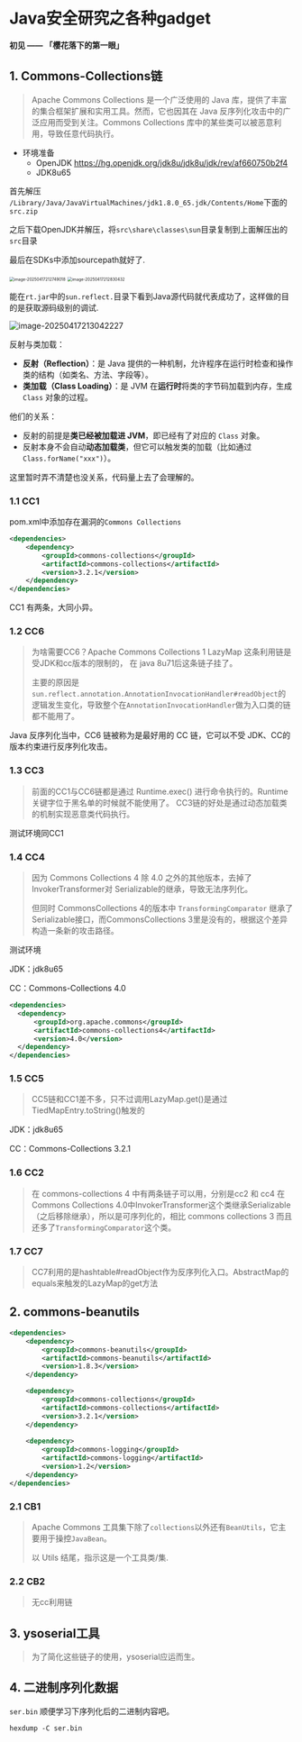 # Java安全研究之各种gadget

**初见 —— 「樱花落下的第一眼」**

## 1. Commons-Collections链

> Apache Commons Collections 是一个广泛使用的 Java 库，提供了丰富的集合框架扩展和实用工具。然而，它也因其在 Java 反序列化攻击中的广泛应用而受到关注。Commons Collections 库中的某些类可以被恶意利用，导致任意代码执行。

* 环境准备
  * OpenJDK https://hg.openjdk.org/jdk8u/jdk8u/jdk/rev/af660750b2f4
  * JDK8u65

首先解压 `/Library/Java/JavaVirtualMachines/jdk1.8.0_65.jdk/Contents/Home`下面的`src.zip` 

之后下载OpenJDK并解压，将`src\share\classes\sun`目录复制到上面解压出的`src`目录

最后在SDKs中添加sourcepath就好了.

<img src="https://cdn.jsdelivr.net/gh/Rain1er/images@main/img/image-20250417212749018.png" alt="image-20250417212749018" style="zoom:50%;" />

<img src="https://cdn.jsdelivr.net/gh/Rain1er/images@main/img/image-20250417212830432.png" alt="image-20250417212830432" style="zoom:50%;" />

能在`rt.jar`中的`sun.reflect.`目录下看到Java源代码就代表成功了，这样做的目的是获取源码级别的调试.

![image-20250417213042227](https://cdn.jsdelivr.net/gh/Rain1er/images@main/img/image-20250417213042227.png)

 反射与类加载：

- **反射（Reflection）**：是 Java 提供的一种机制，允许程序在运行时检查和操作类的结构（如类名、方法、字段等）。
- **类加载（Class Loading）**：是 JVM 在**运行时**将类的字节码加载到内存，生成 `Class` 对象的过程。

他们的关系：

- 反射的前提是**类已经被加载进 JVM**，即已经有了对应的 `Class` 对象。
- 反射本身不会自动**动态加载类**，但它可以触发类的加载（比如通过 `Class.forName("xxx")`）。

这里暂时弄不清楚也没关系，代码量上去了会理解的。

### 1.1 CC1

pom.xml中添加存在漏洞的`Commons Collections`

```xml
<dependencies>
    <dependency>
        <groupId>commons-collections</groupId>
        <artifactId>commons-collections</artifactId>
        <version>3.2.1</version>
    </dependency>
</dependencies>
```

CC1 有两条，大同小异。



### 1.2 CC6

> 为啥需要CC6？Apache Commons Collections 1  LazyMap 这条利用链是受JDK和cc版本的限制的， 在 java 8u71后这条链子挂了。
>
> 主要的原因是 `sun.reflect.annotation.AnnotationInvocationHandler#readObject`的逻辑发生变化，导致整个在`AnnotationInvocationHandler`做为入口类的链都不能用了。

Java 反序列化当中，CC6 链被称为是最好用的 CC 链，它可以不受 JDK、CC的版本约束进行反序列化攻击。

### 1.3 CC3

> 前面的CC1与CC6链都是通过 Runtime.exec() 进行命令执行的。Runtime关键字位于黑名单的时候就不能使用了。 CC3链的好处是通过动态加载类的机制实现恶意类代码执行。

测试环境同CC1



### 1.4 CC4

> 因为 Commons Collections 4 除 4.0 之外的其他版本，去掉了 InvokerTransformer对 Serializable的继承，导致无法序列化。
>
> 但同时 CommonsCollections 4的版本中 `TransformingComparator` 继承了 Serializable接口，而CommonsCollections 3里是没有的，根据这个差异构造一条新的攻击路径。

测试环境

JDK：jdk8u65

CC：Commons-Collections 4.0

```xml
<dependencies>
  <dependency>
      <groupId>org.apache.commons</groupId>
      <artifactId>commons-collections4</artifactId>
      <version>4.0</version>
  </dependency>
</dependencies>
```



### 1.5 CC5

> CC5链和CC1差不多，只不过调用LazyMap.get()是通过 TiedMapEntry.toString()触发的

JDK：jdk8u65

CC：Commons-Collections 3.2.1

### 1.6 CC2

> 在 commons-collections 4 中有两条链子可以用，分别是cc2 和 cc4  在Commons Collections 4.0中InvokerTransformer这个类继承Serializable（之后移除继承），所以是可序列化的，相比 commons collections 3 而且还多了`TransformingComparator`这个类。



### 1.7 CC7

> CC7利用的是hashtable#readObject作为反序列化入口。AbstractMap的equals来触发的LazyMap的get方法



## 2. commons-beanutils

```xml
<dependencies>
    <dependency>
        <groupId>commons-beanutils</groupId>
        <artifactId>commons-beanutils</artifactId>
        <version>1.8.3</version>
    </dependency>

    <dependency>
        <groupId>commons-collections</groupId>
        <artifactId>commons-collections</artifactId>
        <version>3.2.1</version>
    </dependency>
  
    <dependency>
        <groupId>commons-logging</groupId>
        <artifactId>commons-logging</artifactId>
        <version>1.2</version>
    </dependency>
</dependencies>
```



### 2.1 CB1

> Apache Commons 工具集下除了`collections`以外还有`BeanUtils`，它主要用于操控`JavaBean`。
>
> 以 Utils 结尾，指示这是一个工具类/集.



### 2.2 CB2

> 无cc利用链



## 3. ysoserial工具

> 为了简化这些链子的使用，ysoserial应运而生。







## 4. 二进制序列化数据

`ser.bin` 顺便学习下序列化后的二进制内容吧。

```
hexdump -C ser.bin
```

